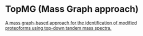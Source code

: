 # TopMG (Mass Graph approach)

[A mass graph-based approach for the identification of modified proteoforms using top-down tandem mass spectra.](https://academic.oup.com/bioinformatics/article-abstract/doi/10.1093/bioinformatics/btw806/2949520/A-mass-graph-based-approach-for-the-identification?redirectedFrom=fulltext)

